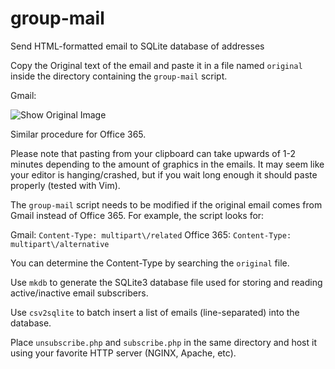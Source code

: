 group-mail
==========

Send HTML-formatted email to SQLite database of addresses

Copy the Original text of the email and paste it in a file named `original` inside the directory containing the `group-mail` script.

Gmail:

![Show Original Image](https://cloud.githubusercontent.com/assets/3028095/16323463/0854183c-3979-11e6-811a-98be130fe7a6.jpg)

Similar procedure for Office 365.

Please note that pasting from your clipboard can take upwards of 1-2 minutes depending to the amount of graphics in the emails. It may seem like your editor is hanging/crashed, but if you wait long enough it should paste properly (tested with Vim).

The `group-mail` script needs to be modified if the original email comes from Gmail instead of Office 365. For example, the script looks for:

Gmail:      `Content-Type: multipart\/related`
Office 365: `Content-Type: multipart\/alternative`

You can determine the Content-Type by searching the `original` file.

Use `mkdb` to generate the SQLite3 database file used for storing and reading active/inactive email subscribers.

Use `csv2sqlite` to batch insert a list of emails (line-separated) into the database.

Place `unsubscribe.php` and `subscribe.php` in the same directory and host it using your favorite HTTP server (NGINX, Apache, etc).
